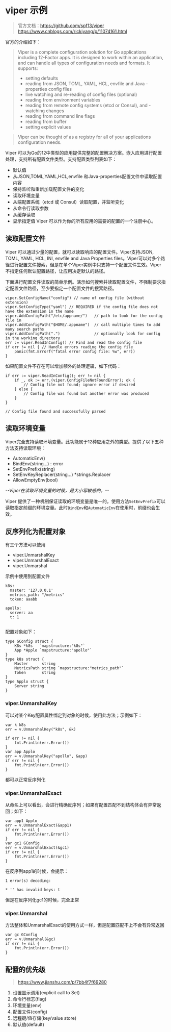 # viper 示例
> 官方文档：https://github.com/spf13/viper
>https://www.cnblogs.com/rickiyang/p/11074161.html

官方的介绍如下：
>Viper is a complete configuration solution for Go applications including 12-Factor apps. It is designed to work within an application, and can handle all types of configuration needs and formats. It supports:
> - setting defaults
> - reading from JSON, TOML, YAML, HCL, envfile and Java -  properties config files
> - live watching and re-reading of config files (optional)
> - reading from environment variables
> - reading from remote config systems (etcd or Consul), and - watching changes
> - reading from command line flags
> - reading from buffer
> - setting explicit values

>Viper can be thought of as a registry for all of your applications configuration needs.

Viper 可以为Go的12中类型的应用提供完整的配置解决方案。嵌入应用进行配置处理，支持所有配置文件类型。支持配置类型列表如下：
- 默认值
- 从JSON,TOML,YAML,HCL,envfile 和Java-properties配置文件中读取配置内容
- 保持监听和重新加载配置文件的变化
- 读取环境变量
- 从端配置系统（etcd 或 Consul）读取配置，并监听变化
- 从命令行读取参数
- 从缓存读取
- 显示指定值
Viper 可以作为你的所有应用的需要的配置的一个注册中心。

## 读取配置文件
Viper 可以通过少量的配置，就可以读取响应的配置文件。Viper支持JSON, TOML, YAML, HCL, INI, envfile and Java Properties files。Viper可以对多个路径进行配置文件搜索，但是在单个Viper实例中只支持一个配置文件生效。Viper不指定任何默认配置路径，让应用决定默认的路径。

下面进行配置文件读取的简单示例。演示如何搜索并读取配置文件，不强制要求指定配置文件路径，至少要指定一个配置文件的搜索路径。
```
viper.SetConfigName("config") // name of config file (without extension)
viper.SetConfigType("yaml") // REQUIRED if the config file does not have the extension in the name
viper.AddConfigPath("/etc/appname/")   // path to look for the config file in
viper.AddConfigPath("$HOME/.appname")  // call multiple times to add many search paths
viper.AddConfigPath(".")               // optionally look for config in the working directory
err := viper.ReadInConfig() // Find and read the config file
if err != nil { // Handle errors reading the config file
	panic(fmt.Errorf("fatal error config file: %w", err))
}
```
如果配置文件不存在可以增加额外的处理逻辑，如下代码：
```
if err := viper.ReadInConfig(); err != nil {
	if _, ok := err.(viper.ConfigFileNotFoundError); ok {
		// Config file not found; ignore error if desired
	} else {
		// Config file was found but another error was produced
	}
}

// Config file found and successfully parsed
```

## 读取环境变量
Viper完全支持读取环境变量。此功能属于12种应用之外的类型。提供了以下五种方法支持读取环境：
- AutomaticEnv()
- BindEnv(string...) : error
- SetEnvPrefix(string)
- SetEnvKeyReplacer(string...) *strings.Replacer
- AllowEmptyEnv(bool)

-*-Viper在读取环境变量的时候，是大小写敏感的。-*-

Viper 提供了一种机制保证读取的环境变量是唯一的。使用方法`SetEnvPrefix`可以读取指定前缀的环境变量。此时`BindEnv`和`AutomaticEnv`在使用时，前缀也会生效。


## 反序列化为配置对象
有三个方法可以使用

- viper.UnmarshalKey
- viper.UnmarshalExact
- viper.Unmarshal

示例中使用到配置文件
```
k8s:
  master: '127.0.0.1'
  metrics_path: "/metrics"
  token: aaabb

apollo:
  server: aa
  t: 1


```
配置对象如下：
```
type GConfig struct {
	K8s *k8s   `mapstructure:"k8s"`
	App *Applo `mapstructure:"apollo"`
}
type k8s struct {
	Master      string
	MetricsPath string `mapstructure:"metrics_path"`
	Token       string
}
type Applo struct {
	Server string
}
```
### viper.UnmarshalKey
可以对某个Key配置属性绑定到对象的时候，使用此方法；示例如下：
```
var k k8s
err = v.UnmarshalKey("k8s", &k)

if err != nil {
	fmt.Println(err.Error())
}
var app Applo
err = v.UnmarshalKey("apollo", &app)
if err != nil {
	fmt.Println(err.Error())
}
```
都可以正常反序列化

### viper.UnmarshalExact
从命名上可以看出，会进行精确反序列；如果有配置匹配不到结构体会有异常返回；如下：
```
var app1 Applo
err = v.UnmarshalExact(&app1)
if err != nil {
	fmt.Println(err.Error())
}
var gc1 GConfig
err = v.UnmarshalExact(&gc1)
if err != nil {
	fmt.Println(err.Error())
}
```
在反序列app1的时候，会提示：
```
1 error(s) decoding:

* '' has invalid keys: t
```
但是在反序列化gc1的时候，完全正常

### viper.Unmarshal
方法整体和UnmarshalExact的使用方式一样，但是配置匹配不上不会有异常返回
```
var gc GConfig
err = v.Unmarshal(&gc)
if err != nil {
	fmt.Println(err.Error())
}
```

## 配置的优先级
> https://www.jianshu.com/p/7bb4f7f69280

1. 设置显示调用(explicit call to Set)
2. 命令行标志(flag)
3. 环境变量(env)
4. 配置文件(config)
5. 远程键/值存储(key/value store)
6. 默认值(default)
 
